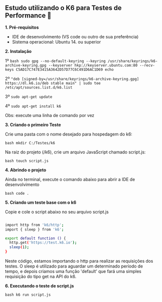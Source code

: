 
## Estudo utilizando o K6 para Testes de Performance 🚀



**1. Pré-requisitos**

* IDE de desenvolvimento (VS code ou outro de sua preferência)
* Sistema operacional: Ubuntu 14. ou superior

**2. Instalação**

1º
``bash
sudo gpg --no-default-keyring --keyring /usr/share/keyrings/k6-archive-keyring.gpg --keyserver hkp://keyserver.ubuntu.com:80 --recv-keys C5AD17C747E3415A3642D57D77C6C491D6AC1D69
echo
`` 

2º
``
"deb [signed-by=/usr/share/keyrings/k6-archive-keyring.gpg] https://dl.k6.io/deb stable main" | sudo tee /etc/apt/sources.list.d/k6.list
``

3º
``
sudo apt-get update
``

4º
``
sudo apt-get install k6
``

Obs: execute uma linha de comando por vez

**3. Criando o primeiro Teste**

Crie uma pasta com o nome desejado para hospedagem do k6:

``bash
mkdir C:/Testes/k6
``

Na raiz do projeto (/k6), crie um arquivo JavaScript chamado script.js:

``bash
touch script.js
``

**4. Abrindo o projeto**

Ainda no terminal, execute o comando abaixo para abrir a IDE de desenvolvimento

``bash
code .
``

**5. Criando um teste base com o k6**

Copie e cole o script abaixo no seu arquivo script.js

```bash

import http from 'k6/http';
import { sleep } from 'k6';

export default function () {
  http.get('https://test.k6.io');
  sleep(1);
}
```

Neste código, estamos importando o http para realizar as requisições dos 
testes. O sleep é utilizado para aguardar um determinado período de tempo, 
e depois criamos uma função 'default' que fará uma simples requisição do 
tipo get na API do k6.

**6. Executando o teste de script.js**

``bash
k6 run script.js
``



